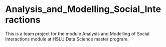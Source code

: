 # Analysis_and_Modelling_Social_Interactions
This is a team project for the module Analysis and Modelling of Social Interactions module at HSLU Data Science master program.
